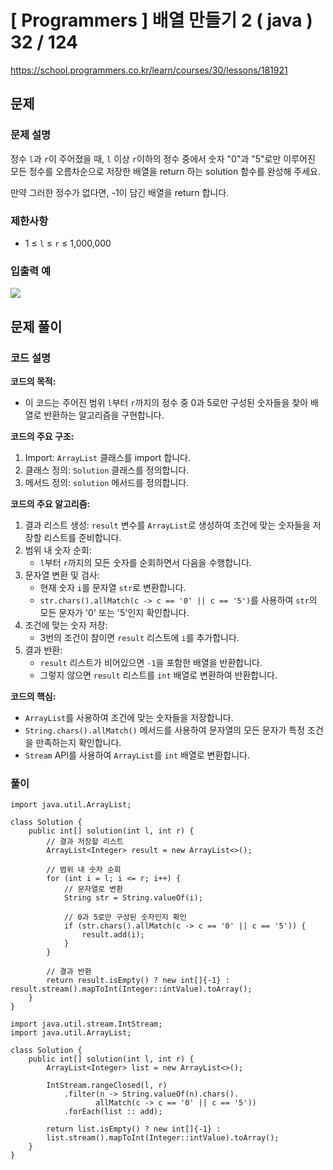 




# [ Programmers ] 배열 만들기 2 ( java ) 32 / 124
https://school.programmers.co.kr/learn/courses/30/lessons/181921

## 문제 
### 문제 설명
정수 `l`과 `r`이 주어졌을 때, `l` 이상 `r`이하의 정수 중에서 숫자 "0"과 "5"로만 이루어진 모든 정수를 오름차순으로 저장한 배열을 return 하는 solution 함수를 완성해 주세요.

만약 그러한 정수가 없다면, -1이 담긴 배열을 return 합니다.

### 제한사항
- 1 ≤ `l` ≤ `r` ≤ 1,000,000

### 입출력 예
![](https://i.imgur.com/KlGBALW.png)


## 문제 풀이
### 코드 설명
**코드의 목적:**

- 이 코드는 주어진 범위 `l`부터 `r`까지의 정수 중 0과 5로만 구성된 숫자들을 찾아 배열로 반환하는 알고리즘을 구현합니다.

**코드의 주요 구조:**

1. Import: `ArrayList` 클래스를 import 합니다.
2. 클래스 정의: `Solution` 클래스를 정의합니다.
3. 메서드 정의: `solution` 메서드를 정의합니다.

**코드의 주요 알고리즘:**

1. 결과 리스트 생성: `result` 변수를 `ArrayList`로 생성하여 조건에 맞는 숫자들을 저장할 리스트를 준비합니다.
2. 범위 내 숫자 순회:
    - `l`부터 `r`까지의 모든 숫자를 순회하면서 다음을 수행합니다.
3. 문자열 변환 및 검사:
    - 현재 숫자 `i`를 문자열 `str`로 변환합니다.
    - `str.chars().allMatch(c -> c == '0' || c == '5')`를 사용하여 `str`의 모든 문자가 '0' 또는 '5'인지 확인합니다.
4. 조건에 맞는 숫자 저장:
    - 3번의 조건이 참이면 `result` 리스트에 `i`를 추가합니다.
5. 결과 반환:
    - `result` 리스트가 비어있으면 `-1`을 포함한 배열을 반환합니다.
    - 그렇지 않으면 `result` 리스트를 `int` 배열로 변환하여 반환합니다.

**코드의 핵심:**

- `ArrayList`를 사용하여 조건에 맞는 숫자들을 저장합니다.
- `String.chars().allMatch()` 메서드를 사용하여 문자열의 모든 문자가 특정 조건을 만족하는지 확인합니다.
- `Stream` API를 사용하여 `ArrayList`를 `int` 배열로 변환합니다.

### 풀이
```
import java.util.ArrayList;

class Solution {
    public int[] solution(int l, int r) {
        // 결과 저장할 리스트
        ArrayList<Integer> result = new ArrayList<>();

        // 범위 내 숫자 순회
        for (int i = l; i <= r; i++) {
            // 문자열로 변환
            String str = String.valueOf(i);

            // 0과 5로만 구성된 숫자인지 확인
            if (str.chars().allMatch(c -> c == '0' || c == '5')) {
                result.add(i);
            }
        }

        // 결과 반환
        return result.isEmpty() ? new int[]{-1} : result.stream().mapToInt(Integer::intValue).toArray();
    }
}
```

```
import java.util.stream.IntStream;
import java.util.ArrayList;

class Solution {
    public int[] solution(int l, int r) {
        ArrayList<Integer> list = new ArrayList<>();
        
        IntStream.rangeClosed(l, r)
            .filter(n -> String.valueOf(n).chars().
                   allMatch(c -> c == '0' || c == '5'))
            .forEach(list :: add);
        
        return list.isEmpty() ? new int[]{-1} : 
        list.stream().mapToInt(Integer::intValue).toArray();
    }
}
```